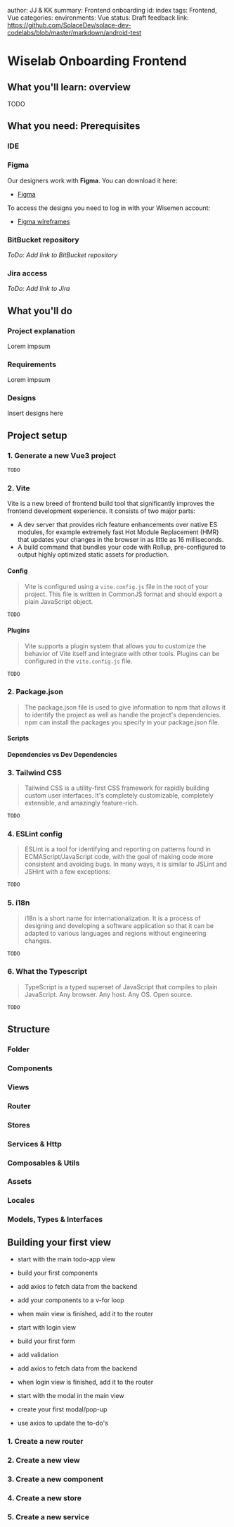 author: JJ & KK
summary: Frontend onboarding
id: index
tags: Frontend, Vue
categories:
environments: Vue
status: Draft
feedback link: https://github.com/SolaceDev/solace-dev-codelabs/blob/master/markdown/android-test

# Wiselab Onboarding Frontend

## What you'll learn: overview

TODO

## What you need: Prerequisites

### IDE

### Figma
Our designers work with **Figma**. You can download it here:
* [Figma](https://www.figma.com/downloads/)

To access the designs you need to log in with your Wisemen account:
* [Figma wireframes](https://www.figma.com/file/hebgv4Qx8VanMAQkO1NFpa/Onboarding-to-do?node-id=407-4095&t=2qdyy89lKwN7dFw3-0)

### BitBucket repository
*ToDo: Add link to BitBucket repository*

### Jira access
*ToDo: Add link to Jira*

## What you'll do

### Project explanation
Lorem impsum

### Requirements
Lorem impsum

### Designs
Insert designs here

## Project setup

### 1. Generate a new Vue3 project

```typescript
TODO
```

### 2. Vite

Vite is a new breed of frontend build tool that significantly improves the frontend development experience. It consists of two major parts:

- A dev server that provides rich feature enhancements over native ES modules, for example extremely fast Hot Module Replacement (HMR) that updates your changes in the browser in as little as 16 milliseconds.
- A build command that bundles your code with Rollup, pre-configured to output highly optimized static assets for production.

#### Config

> Vite is configured using a `vite.config.js` file in the root of your project. This file is written in CommonJS format and should export a plain JavaScript object.

```typescript
TODO
```

#### Plugins

> Vite supports a plugin system that allows you to customize the behavior of Vite itself and integrate with other tools. Plugins can be configured in the `vite.config.js` file.

```typescript
TODO
```

### 2. Package.json

> The package.json file is used to give information to npm that allows it to identify the project as well as handle the project's dependencies. npm can install the packages you specify in your package.json file.

#### Scripts

#### Dependencies vs Dev Dependencies

### 3. Tailwind CSS

> Tailwind CSS is a utility-first CSS framework for rapidly building custom user interfaces. It's completely customizable, completely extensible, and amazingly feature-rich.

```typescript
TODO
```

### 4. ESLint config

> ESLint is a tool for identifying and reporting on patterns found in ECMAScript/JavaScript code, with the goal of making code more consistent and avoiding bugs. In many ways, it is similar to JSLint and JSHint with a few exceptions:
    
```typescript
TODO
```

### 5. i18n

> i18n is a short name for internationalization. It is a process of designing and developing a software application so that it can be adapted to various languages and regions without engineering changes.

```typescript
TODO
```

### 6. What the Typescript

> TypeScript is a typed superset of JavaScript that compiles to plain JavaScript. Any browser. Any host. Any OS. Open source.

```typescript
TODO
```

## Structure

### Folder

### Components

### Views

### Router

### Stores

### Services & Http

### Composables & Utils

### Assets

### Locales

### Models, Types & Interfaces

## Building your first view
- start with the main todo-app view
- build your first components
- add axios to fetch data from the backend
- add your components to a v-for loop
- when main view is finished, add it to the router
- start with login view
- build your first form
- add validation
- add axios to fetch data from the backend
- when login view is finished, add it to the router

- start with the modal in the main view
- create your first modal/pop-up
- use axios to update the to-do's


### 1. Create a new router


### 2. Create a new view


### 3. Create a new component

### 4. Create a new store

### 5. Create a new service
